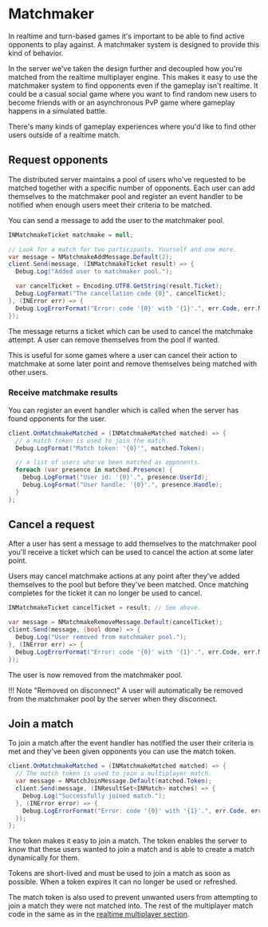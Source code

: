 # Matchmaker

In realtime and turn-based games it's important to be able to find active opponents to play against. A matchmaker system is designed to provide this kind of behavior.

In the server we've taken the design further and decoupled how you're matched from the realtime multiplayer engine. This makes it easy to use the matchmaker system to find opponents even if the gameplay isn't realtime. It could be a casual social game where you want to find random new users to become friends with or an asynchronous PvP game where gameplay happens in a simulated battle.

There's many kinds of gameplay experiences where you'd like to find other users outside of a realtime match.

## Request opponents

The distributed server maintains a pool of users who've requested to be matched together with a specific number of opponents. Each user can add themselves to the matchmaker pool and register an event handler to be notified when enough users meet their criteria to be matched.

You can send a message to add the user to the matchmaker pool.

```csharp fct_label="Unity"
INMatchmakeTicket matchmake = null;

// Look for a match for two participants. Yourself and one more.
var message = NMatchmakeAddMessage.Default(2);
client.Send(message, (INMatchmakeTicket result) => {
  Debug.Log("Added user to matchmaker pool.");

  var cancelTicket = Encoding.UTF8.GetString(result.Ticket);
  Debug.LogFormat("The cancellation code {0}", cancelTicket);
}, (INError err) => {
  Debug.LogErrorFormat("Error: code '{0}' with '{1}'.", err.Code, err.Message);
});
```

The message returns a ticket which can be used to cancel the matchmake attempt. A user can remove themselves from the pool if wanted.

This is useful for some games where a user can cancel their action to matchmake at some later point and remove themselves being matched with other users.

### Receive matchmake results

You can register an event handler which is called when the server has found opponents for the user.

```csharp fct_label="Unity"
client.OnMatchmakeMatched = (INMatchmakeMatched matched) => {
  // a match token is used to join the match.
  Debug.LogFormat("Match token: '{0}'", matched.Token);

  // a list of users who've been matched as opponents.
  foreach (var presence in matched.Presence) {
    Debug.LogFormat("User id: '{0}'.", presence.UserId);
    Debug.LogFormat("User handle: '{0}'.", presence.Handle);
  }
};
```

## Cancel a request

After a user has sent a message to add themselves to the matchmaker pool you'll receive a ticket which can be used to cancel the action at some later point.

Users may cancel matchmake actions at any point after they've added themselves to the pool but before they've been matched. Once matching completes for the ticket it can no longer be used to cancel.

```csharp fct_label="Unity"
INMatchmakeTicket cancelTicket = result; // See above.

var message = NMatchmakeRemoveMessage.Default(cancelTicket);
client.Send(message, (bool done) => {
  Debug.Log("User removed from matchmaker pool.");
}, (INError err) => {
  Debug.LogErrorFormat("Error: code '{0}' with '{1}'.", err.Code, err.Message);
});
```

The user is now removed from the matchmaker pool.

!!! Note "Removed on disconnect"
    A user will automatically be removed from the matchmaker pool by the server when they disconnect.

## Join a match

To join a match after the event handler has notified the user their criteria is met and they've been given opponents you can use the match token.

```csharp fct_label="Unity"
client.OnMatchmakeMatched = (INMatchmakeMatched matched) => {
  // The match token is used to join a multiplayer match.
  var message = NMatchJoinMessage.Default(matched.Token);
  client.Send(message, (INResultSet<INMatch> matches) => {
    Debug.Log("Successfully joined match.");
  }, (INError error) => {
    Debug.LogErrorFormat("Error: code '{0}' with '{1}'.", err.Code, err.Message);
  });
};
```

The token makes it easy to join a match. The token enables the server to know that these users wanted to join a match and is able to create a match dynamically for them.

Tokens are short-lived and must be used to join a match as soon as possible. When a token expires it can no longer be used or refreshed.

The match token is also used to prevent unwanted users from attempting to join a match they were not matched into. The rest of the multiplayer match code in the same as in the [realtime multiplayer section](gameplay-multiplayer-realtime.md).
